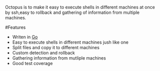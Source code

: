 Octopus is to make it easy to execute shells in different machines at once by ssh,easy to rollback and gathering of information from multiple machines.


#Features
- Writen in [Go](https://golang.org)
- Easy to execute shells in different machines jush like one
- Split files and copy it to different machines
- Custom detection and rollback
- Gathering information from mutliple machines
- Good test coverage
